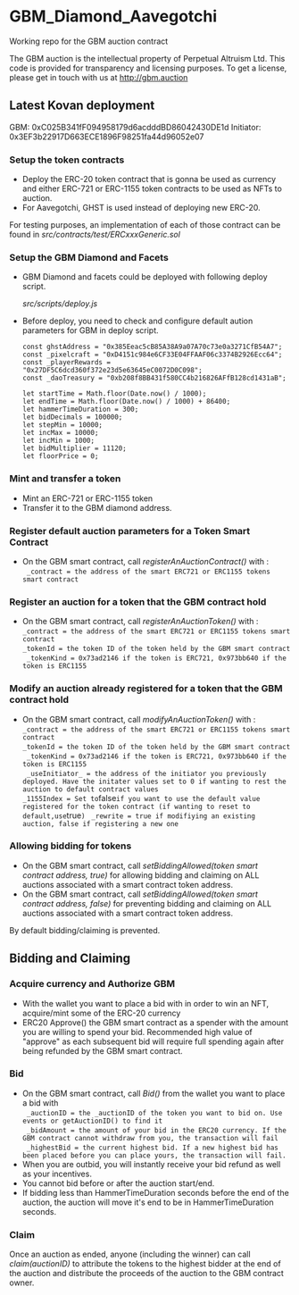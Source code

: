 # GBM_Diamond_Aavegotchi

Working repo for the GBM auction contract

The GBM auction is the intellectual property of Perpetual Altruism Ltd. This code is provided for transparency and licensing purposes. To get a license, please get in touch with us at http://gbm.auction

## Latest Kovan deployment

GBM: 0xC025B341fF094958179d6acdddBD86042430DE1d
Initiator: 0x3EF3b22917D663ECE1896F98251fa44d96052e07

### Setup the token contracts

- Deploy the ERC-20 token contract that is gonna be used as currency and either ERC-721 or ERC-1155 token contracts to be used as NFTs to auction.
- For Aavegotchi, GHST is used instead of deploying new ERC-20.

For testing purposes, an implementation of each of those contract can be found in _src/contracts/test/ERCxxxGeneric.sol_

### Setup the GBM Diamond and Facets

- GBM Diamond and facets could be deployed with following deploy script.

  _src/scripts/deploy.js_

- Before deploy, you need to check and configure default aution parameters for GBM in deploy script.

  ```
  const ghstAddress = "0x385Eeac5cB85A38A9a07A70c73e0a3271CfB54A7";
  const _pixelcraft = "0xD4151c984e6CF33E04FFAAF06c3374B2926Ecc64";
  const _playerRewards = "0x27DF5C6dcd360f372e23d5e63645eC0072D0C098";
  const _daoTreasury = "0xb208f8BB431f580CC4b216826AFfB128cd1431aB";

  let startTime = Math.floor(Date.now() / 1000);
  let endTime = Math.floor(Date.now() / 1000) + 86400;
  let hammerTimeDuration = 300;
  let bidDecimals = 100000;
  let stepMin = 10000;
  let incMax = 10000;
  let incMin = 1000;
  let bidMultiplier = 11120;
  let floorPrice = 0;
  ```

### Mint and transfer a token

- Mint an ERC-721 or ERC-1155 token
- Transfer it to the GBM diamond address.

### Register default auction parameters for a Token Smart Contract

- On the GBM smart contract, call _registerAnAuctionContract()_ with :  
   ` _contract = the address of the smart ERC721 or ERC1155 tokens smart contract`

### Register an auction for a token that the GBM contract hold

- On the GBM smart contract, call _registerAnAuctionToken()_ with :  
   `_contract = the address of the smart ERC721 or ERC1155 tokens smart contract`  
   `_tokenId = the token ID of the token held by the GBM smart contract`  
   ` _tokenKind = 0x73ad2146 if the token is ERC721, 0x973bb640 if the token is ERC1155`

### Modify an auction already registered for a token that the GBM contract hold

- On the GBM smart contract, call _modifyAnAuctionToken()_ with :  
   `_contract = the address of the smart ERC721 or ERC1155 tokens smart contract`  
   `_tokenId = the token ID of the token held by the GBM smart contract`  
   ` _tokenKind = 0x73ad2146 if the token is ERC721, 0x973bb640 if the token is ERC1155`  
   ` _useInitiator_ = the address of the initiator you previously deployed. Have the initater values set to 0 if wanting to rest the auction to default contract values`  
   `_1155Index = Set to`false`if you want to use the default value registered for the token contract (if wanting to reset to default,use`true`)`
  ` _rewrite = true if modifiying an existing auction, false if registering a new one`

### Allowing bidding for tokens

- On the GBM smart contract, call _setBiddingAllowed(token smart contract address, true)_ for allowing bidding and claiming on ALL auctions associated with a smart contract token address.
- On the GBM smart contract, call _setBiddingAllowed(token smart contract address, false)_ for preventing bidding and claiming on ALL auctions associated with a smart contract token address.

By default bidding/claiming is prevented.

## Bidding and Claiming

### Acquire currency and Authorize GBM

- With the wallet you want to place a bid with in order to win an NFT, acquire/mint some of the ERC-20 currency
- ERC20 Approve() the GBM smart contract as a spender with the amount you are willing to spend your bid. Recommended high value of "approve" as each subsequent bid will require full spending again after being refunded by the GBM smart contract.

### Bid

- On the GBM smart contract, call _Bid()_ from the wallet you want to place a bid with  
  ` _auctionID = the _auctionID of the token you want to bid on. Use events or getAuctionID() to find it`  
  ` _bidAmount = the amount of your bid in the ERC20 currency. If the GBM contract cannot withdraw from you, the transaction will fail`  
  ` _highestBid = the current highest bid. If a new highest bid has been placed before you can place yours, the transaction will fail.`
- When you are outbid, you will instantly receive your bid refund as well as your incentives.
- You cannot bid before or after the auction start/end.
- If bidding less than HammerTimeDuration seconds before the end of the auction, the auction will move it's end to be in HammerTimeDuration seconds.

### Claim

Once an auction as ended, anyone (including the winner) can call _claim(auctionID)_ to attribute the tokens to the highest bidder at the end of the auction and distribute the proceeds of the auction to the GBM contract owner.
